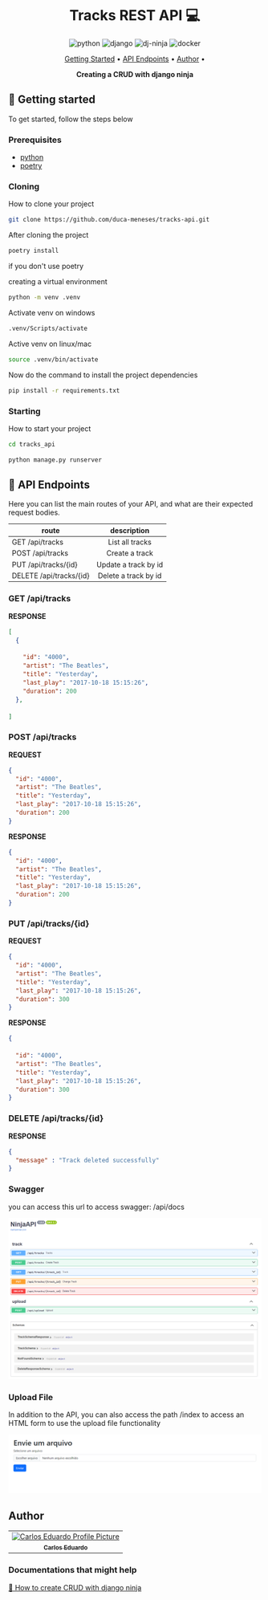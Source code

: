 <h1 align="center" style="font-weight: bold;">Tracks REST API 💻</h1>

<div align="center">

![python][PYTHON__BADGE]
![django][DJANGO__BADGE]
![dj-ninja][DJANGO_NINJA__BADGE]
![docker][DOCKER__BADGE]

</div>

<p align="center">
 <a href="#started">Getting Started</a> •
 <a href="#routes">API Endpoints</a> •
 <a href="#author">Author</a> •
</p>

<p align="center">
  <b>Creating a CRUD with django ninja</b>
</p>

<h2 id="started">🚀 Getting started</h2>

To get started, follow the steps below

<h3>Prerequisites</h3>

- [python](https://pyhton.org)
- [poetry](https://https://python-poetry.org/docs/)

<h3>Cloning</h3>

How to clone your project

```bash
git clone https://github.com/duca-meneses/tracks-api.git
```

After cloning the project

```bash
poetry install
```

if you don't use poetry

creating a virtual environment

```bash
python -m venv .venv
```

Activate venv on windows

```bash
.venv/Scripts/activate
```

Active venv on linux/mac

```bash
source .venv/bin/activate
```

Now do the command to install the project dependencies

```bash
pip install -r requirements.txt
```

<h3>Starting</h3>

How to start your project

```bash
cd tracks_api
```

```bash
python manage.py runserver
```

<h2 id="routes">📍 API Endpoints</h2>

Here you can list the main routes of your API, and what are their expected request bodies.

| route                   |     description     |
| ----------------------- | :------------------: |
| GET /api/tracks         |   List all tracks   |
| POST /api/tracks        |    Create a track    |
| PUT /api/tracks/{id}    | Update a track by id |
| DELETE /api/tracks/{id} | Delete a track by id |

<h3 id="get-auth-detail">GET /api/tracks</h3>

**RESPONSE**

```json
[
  {

    "id": "4000",
    "artist": "The Beatles",
    "title": "Yesterday",
    "last_play": "2017-10-18 15:15:26",
    "duration": 200  
  },
  
] 
```

<h3 id="post-auth-detail">POST /api/tracks</h3>

**REQUEST**

```json
{
  "id": "4000",
  "artist": "The Beatles",
  "title": "Yesterday",
  "last_play": "2017-10-18 15:15:26",
  "duration": 200 
}
```

**RESPONSE**

```json
{
  "id": "4000",
  "artist": "The Beatles",
  "title": "Yesterday",
  "last_play": "2017-10-18 15:15:26",
  "duration": 200 
}
```

<h3 id="post-auth-detail">PUT /api/tracks/{id}</h3>

**REQUEST**

```json
{
  "id": "4000",
  "artist": "The Beatles",
  "title": "Yesterday",
  "last_play": "2017-10-18 15:15:26",
  "duration": 300 
}
```

**RESPONSE**

```json
{

  "id": "4000",
  "artist": "The Beatles",
  "title": "Yesterday",
  "last_play": "2017-10-18 15:15:26",
  "duration": 300 
}
```

<h3 id="post-auth-detail">DELETE /api/tracks/{id}</h3>

**RESPONSE**

```json
{ 
  "message" : "Track deleted successfully" 
}

```
<h3>Swagger</h3>
you can access this url to access swagger: /api/docs

![swagger](image/README/1709686978688.png)

<h3 id="">Upload File</h3>
<p>In addition to the API, you can also access the path /index to access an HTML form to use the upload file functionality</p>

![form_uploag](image/README/1709686461201.png)

<h2 id="author">Author</h2>

<table
  >
  <tr>
    <td align="center">
      <a href="#">
        <img src="https://avatars.githubusercontent.com/u/53846394?v=4" width="100px;" alt="Carlos Eduardo Profile Picture"/><br>
        <sub>
          <b>Carlos Eduardo</b>
        </sub>
      </a>
    </td>
  </tr>
</table>

<h3>Documentations that might help</h3>

[📝 How to create CRUD with django ninja ](https://django-ninja.dev/tutorial/other/video/)

[PYTHON__BADGE]: https://img.shields.io/badge/python-3670A0?style=for-the-badge&logo=python&logoColor=ffdd54
[DJANGO__BADGE]: https://img.shields.io/badge/django-%23092E20.svg?style=for-the-badge&logo=django&logoColor=white
[DJANGO_NINJA__BADGE]: https://img.shields.io/badge/ninja-1?style=for-the-badge&logo=django&logoColor=%234cae4f&labelColor=black&color=%234cae4f
[DOCKER__BADGE]: https://img.shields.io/badge/docker-1?style=for-the-badge&logo=docker&labelColor=white&color=blue
